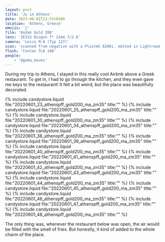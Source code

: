 ```yaml
---
layout: post
title: 'Ju in Athens'
date: 2023-06-01T23:53+0100
location: 'Athens, Greece'
emojis: '🔞'
film: 'Kodak Gold 200'
lens: 'ZEISS Biogon T* 21mm f/2.8'
camera: 'Leica M-A (Typ 127)'
scan: 'scanned from negative with a Plustek 8200i, edited in Lightroom'
flash: 'Contax TLA 140'
people: 
    - '@goma_moves'
---
```


During my trip to Athens, I stayed in this really cool Airbnb above a Greek restaurant. To get in, I had to go through the kitchen, and they even gave me keys to the restaurant! It felt a bit weird, but the place was beautifully decorated.

{% include candystore.liquid file:"20220601_23_athenspff_gold200_ma_zm35" title:"" %}
{% include candystore.liquid file:"20220601_25_athenspff_gold200_ma_zm35" title:"" %}
{% include candystore.liquid file:"20220601_30_athenspff_gold200_ma_zm35" title:"" %}
{% include candystore.liquid file:"20220601_34_athenspff_gold200_ma_zm35" title:"" %}
{% include candystore.liquid file:"20220601_38_athenspff_gold200_ma_zm35" title:"" %}
{% include candystore.liquid file:"20220601_39_athenspff_gold200_ma_zm35" title:"" %}
{% include candystore.liquid file:"20220601_40_athenspff_gold200_ma_zm35" title:"" %}
{% include candystore.liquid file:"20220601_41_athenspff_gold200_ma_zm35" title:"" %}
{% include candystore.liquid file:"20220601_42_athenspff_gold200_ma_zm35" title:"" %}
{% include candystore.liquid file:"20220601_43_athenspff_gold200_ma_zm35" title:"" %}
{% include candystore.liquid file:"20220601_44_athenspff_gold200_ma_zm35" title:"" %}
{% include candystore.liquid file:"20220601_45_athenspff_gold200_ma_zm35" title:"" %}
{% include candystore.liquid file:"20220601_46_athenspff_gold200_ma_zm35" title:"" %}
{% include candystore.liquid file:"20220601_47_athenspff_gold200_ma_zm35" title:"" %}
{% include candystore.liquid file:"20220601_48_athenspff_gold200_ma_zm35" title:"" %}

The only thing was, whenever the restaurant below was open, the air would be filled with the smell of fries. But honestly, it kind of added to the whole charm of the place.